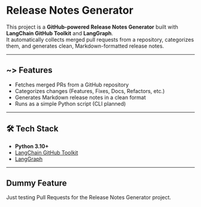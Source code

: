 # Release Notes Generator

This project is a **GitHub-powered Release Notes Generator** built with **LangChain GitHub Toolkit** and **LangGraph**.  
It automatically collects merged pull requests from a repository, categorizes them, and generates clean, Markdown-formatted release notes.

---

## ~> Features
- Fetches merged PRs from a GitHub repository  
- Categorizes changes (Features, Fixes, Docs, Refactors, etc.)  
- Generates Markdown release notes in a clean format  
- Runs as a simple Python script (CLI planned)  

---

## 🛠️ Tech Stack
- **Python 3.10+**  
- [LangChain GitHub Toolkit](https://python.langchain.com/)  
- [LangGraph](https://www.langchain.com/langgraph)

---

## Dummy Feature
Just testing Pull Requests for the Release Notes Generator project.
